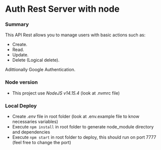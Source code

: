 # Auth Rest Server with node

### Summary

This API Rest allows you to manage users with basic actions such as:

- Create.
- Read.
- Update.
- Delete (Logical delete).

Adittionally Google Authentication.

### Node version

- This project use _NodeJS v14.15.4_ (look at .nvmrc file)

### Local Deploy

- Create _.env_ file in root folder (look at .env.example file to know necessaries variables)
- Execute `npm install` in root folder to generate node_module directory and dependencies
- Execute `npm start` in root folder to deploy, this should run on port 7777 (feel free to change the port)
